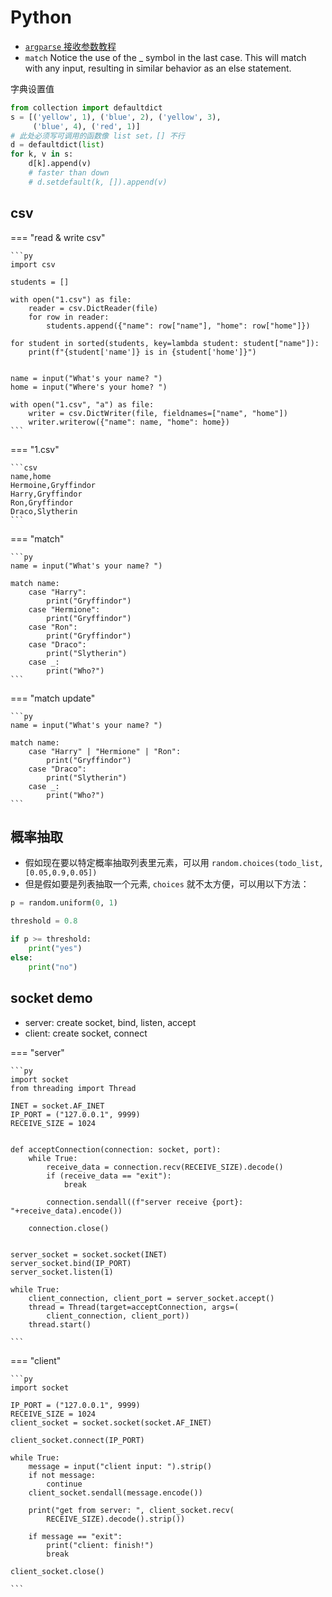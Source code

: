 # Python

- [`argparse` 接收参数教程](https://tendcode.com/subject/article/python-shell/)
- `match` Notice the use of the _ symbol in the last case. This will match with any input, resulting in similar behavior as an else statement.

字典设置值

```py
from collection import defaultdict
s = [('yellow', 1), ('blue', 2), ('yellow', 3),
     ('blue', 4), ('red', 1)]
# 此处必须写可调用的函数像 list set，[] 不行
d = defaultdict(list) 
for k, v in s:
    d[k].append(v)
    # faster than down
    # d.setdefault(k, []).append(v)
```

## csv

=== "read & write csv"

    ```py
    import csv

    students = []

    with open("1.csv") as file:
        reader = csv.DictReader(file)
        for row in reader:
            students.append({"name": row["name"], "home": row["home"]})

    for student in sorted(students, key=lambda student: student["name"]):
        print(f"{student['name']} is in {student['home']}")


    name = input("What's your name? ")
    home = input("Where's your home? ")

    with open("1.csv", "a") as file:
        writer = csv.DictWriter(file, fieldnames=["name", "home"])
        writer.writerow({"name": name, "home": home})
    ```

=== "1.csv"

    ```csv
    name,home
    Hermoine,Gryffindor
    Harry,Gryffindor
    Ron,Gryffindor
    Draco,Slytherin
    ```

=== "match"

    ```py
    name = input("What's your name? ")

    match name: 
        case "Harry":
            print("Gryffindor")
        case "Hermione":
            print("Gryffindor")
        case "Ron": 
            print("Gryffindor")
        case "Draco":
            print("Slytherin")
        case _:
            print("Who?")
    ```

=== "match update"

    ```py
    name = input("What's your name? ")

    match name: 
        case "Harry" | "Hermione" | "Ron":
            print("Gryffindor")
        case "Draco":
            print("Slytherin")
        case _:
            print("Who?")
    ```

## 概率抽取
- 假如现在要以特定概率抽取列表里元素，可以用 `random.choices(todo_list,[0.05,0.9,0.05])` 
- 但是假如要是列表抽取一个元素, `choices` 就不太方便，可以用以下方法：
```py
p = random.uniform(0, 1)

threshold = 0.8

if p >= threshold:
    print("yes")
else:
    print("no")
```
## socket demo
- server: create socket, bind, listen, accept
- client: create socket, connect


=== "server"

    ```py
    import socket
    from threading import Thread

    INET = socket.AF_INET
    IP_PORT = ("127.0.0.1", 9999)
    RECEIVE_SIZE = 1024


    def acceptConnection(connection: socket, port):
        while True:
            receive_data = connection.recv(RECEIVE_SIZE).decode()
            if (receive_data == "exit"):
                break

            connection.sendall((f"server receive {port}: "+receive_data).encode())

        connection.close()


    server_socket = socket.socket(INET)
    server_socket.bind(IP_PORT)
    server_socket.listen(1)

    while True:
        client_connection, client_port = server_socket.accept()
        thread = Thread(target=acceptConnection, args=(
            client_connection, client_port))
        thread.start()

    ```

=== "client"

    ```py
    import socket

    IP_PORT = ("127.0.0.1", 9999)
    RECEIVE_SIZE = 1024
    client_socket = socket.socket(socket.AF_INET)

    client_socket.connect(IP_PORT)

    while True:
        message = input("client input: ").strip()
        if not message:
            continue
        client_socket.sendall(message.encode())

        print("get from server: ", client_socket.recv(
            RECEIVE_SIZE).decode().strip())

        if message == "exit":
            print("client: finish!")
            break

    client_socket.close()

    ```
